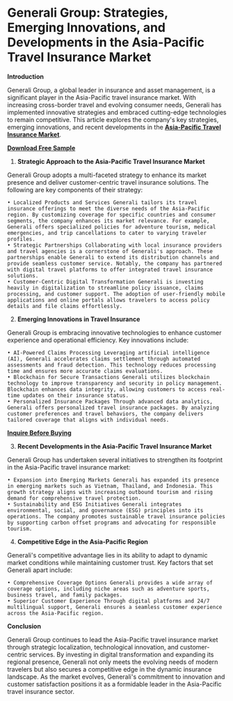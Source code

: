 # Generali Group: Strategies, Emerging Innovations, and Developments in the Asia-Pacific Travel Insurance Market

**Introduction**

Generali Group, a global leader in insurance and asset management, is a significant player in the Asia-Pacific travel insurance market. With increasing cross-border travel and evolving consumer needs, Generali has implemented innovative strategies and embraced cutting-edge technologies to remain competitive. This article explores the company's key strategies, emerging innovations, and recent developments in the **[Asia-Pacific Travel Insurance Market](https://www.nextmsc.com/report/asia-pacific-travel-insurance-market)**.

**[Download Free Sample](https://www.nextmsc.com/asia-pacific-travel-insurance-market/request-sample)**

1. **Strategic Approach to the Asia-Pacific Travel Insurance Market**

Generali Group adopts a multi-faceted strategy to enhance its market presence and deliver customer-centric travel insurance solutions. The following are key components of their strategy:
   
    • Localized Products and Services Generali tailors its travel insurance offerings to meet the diverse needs of the Asia-Pacific region. By customizing coverage for specific countries and consumer segments, the company enhances its market relevance. For example, Generali offers specialized policies for adventure tourism, medical emergencies, and trip cancellations to cater to varying traveler profiles.
    • Strategic Partnerships Collaborating with local insurance providers and travel agencies is a cornerstone of Generali's approach. These partnerships enable Generali to extend its distribution channels and provide seamless customer service. Notably, the company has partnered with digital travel platforms to offer integrated travel insurance solutions.
    • Customer-Centric Digital Transformation Generali is investing heavily in digitalization to streamline policy issuance, claims processing, and customer support. The adoption of user-friendly mobile applications and online portals allows travelers to access policy details and file claims effortlessly.

2. **Emerging Innovations in Travel Insurance**

Generali Group is embracing innovative technologies to enhance customer experience and operational efficiency. Key innovations include:
   
    • AI-Powered Claims Processing Leveraging artificial intelligence (AI), Generali accelerates claims settlement through automated assessments and fraud detection. This technology reduces processing time and ensures more accurate claims evaluations.
    • Blockchain for Secure Transactions Generali utilizes blockchain technology to improve transparency and security in policy management. Blockchain enhances data integrity, allowing customers to access real-time updates on their insurance status.
    • Personalized Insurance Packages Through advanced data analytics, Generali offers personalized travel insurance packages. By analyzing customer preferences and travel behaviors, the company delivers tailored coverage that aligns with individual needs.

**[Inquire Before Buying](https://www.nextmsc.com/asia-pacific-travel-insurance-market/inquire-before-buying)**

3. **Recent Developments in the Asia-Pacific Travel Insurance Market**

Generali Group has undertaken several initiatives to strengthen its footprint in the Asia-Pacific travel insurance market:
   
    • Expansion into Emerging Markets Generali has expanded its presence in emerging markets such as Vietnam, Thailand, and Indonesia. This growth strategy aligns with increasing outbound tourism and rising demand for comprehensive travel protection.
    • Sustainability and ESG Initiatives Generali integrates environmental, social, and governance (ESG) principles into its operations. The company promotes sustainable travel insurance policies by supporting carbon offset programs and advocating for responsible tourism.

4. **Competitive Edge in the Asia-Pacific Region**

Generali's competitive advantage lies in its ability to adapt to dynamic market conditions while maintaining customer trust. Key factors that set Generali apart include:
  
    • Comprehensive Coverage Options Generali provides a wide array of coverage options, including niche areas such as adventure sports, business travel, and family packages.
    • Superior Customer Experience Through digital platforms and 24/7 multilingual support, Generali ensures a seamless customer experience across the Asia-Pacific region.

**Conclusion**

Generali Group continues to lead the Asia-Pacific travel insurance market through strategic localization, technological innovation, and customer-centric services. By investing in digital transformation and expanding its regional presence, Generali not only meets the evolving needs of modern travelers but also secures a competitive edge in the dynamic insurance landscape. As the market evolves, Generali's commitment to innovation and customer satisfaction positions it as a formidable leader in the Asia-Pacific travel insurance sector.

